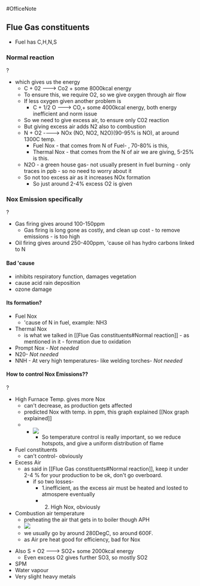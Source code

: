 #OfficeNote
## Flue Gas constituents
- Fuel has C,H,N,S
### Normal reaction
?
- which gives us the energy
    - C + 02 ---> Co2 + some 8000kcal energy
    - To ensure this, we require O2, so we give oxygen through air flow
    - If less oxygen given another problem is
	    - C + 1/2 O ---> CO,+ some 4000kcal energy, both energy inefficient and norm issue
    - So we need to give excess air, to ensure only C02 reaction
    - But giving excess air adds N2 also to combustion
    - N + O2 ----> NOx (NO, NO2, N2O)(90-95% is NO), at around 1300C temp.
        - Fuel Nox - that comes from N of Fuel- , 70-80% is this,
        - Thermal Nox - that comes from the N of air we are giving, 5-25% is this.
    - N2O - a green house gas- not usually present in fuel burning - only traces in ppb - so no need to worry about it
    - So not too excess air as it increases NOx formation
        - So just around 2-4% excess O2 is given
### Nox Emission specifically
?
- Gas firing gives around 100-150ppm
	- Gas firing is long gone as costly, and clean up cost - to remove emissions - is too high
- Oil firing gives around 250-400ppm, 'cause  oil has hydro carbons linked to N
 #### Bad 'cause
- inhibits respiratory function, damages vegetation
- cause acid rain deposition
- ozone damage
 #### Its formation?
- Fuel Nox
	- 'cause of N in fuel, example: NH3
 - Thermal Nox
	- is what we talked in [[Flue Gas constituents#Normal reaction]] - as mentioned in it - formation due to oxidation
- Prompt Nox - *Not needed*
- N20- *Not needed*
- NNH - At very high temperatures- like welding torches- *Not needed*
<!--SR:!2024-07-06,3,250-->

#### How to control Nox Emissions??
?
- High Furnace Temp. gives more Nox
	- can't decrease, as production gets affected
	- predicted Nox with temp. in ppm, this graph explained [[Nox graph explained]]
	- - ![](https://i.imgur.com/FOvHtfk.png)
		-  So temperature control is really important, so we reduce hotspots, and give a uniform distribution of flame
- Fuel constituents
	- can't control- obviously
- Excess Air
	- as said in [[Flue Gas constituents#Normal reaction]], keep it under 2-4 % for your production to be ok, don't go overboard.
		- if so two losses-
			- 1.inefficient, as the excess air must be heated and losted to atmospere eventually
			- 2. High Nox, obviously
- Combustion air temperature
	- preheating the air that gets in to boiler though APH
	 - ![](https://i.imgur.com/OvLGeqK.png)
	 - we usually go by around 280DegC, so around 600F.
	 - as Air pre heat good for efficiency, bad for Nox
<!--SR:!2024-07-06,3,250-->


- Also S + O2 ---> SO2+ some 2000kcal energy
    - Even excess O2 gives further SO3, so mostly SO2
- SPM
- Water vapour
- Very slight heavy metals